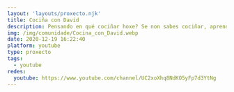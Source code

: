 ```yaml
---
layout: 'layouts/proxecto.njk'
title: Cociña con David
description: Pensando en qué cociñar hoxe? Se non sabes cociñar, aprenderás a preparar tanto receitas clásicas como novedosas, e se sabes cociñar, malo será que non che poida dar algunha nova idea para probar. A desfrutar da cociña! :)
img: /img/comunidade/Cocina_con_David.webp
date: 2020-12-19 16:22:40
platform: youtube
type: proxecto
tags:
  - youtube
redes:
  youtube: https://www.youtube.com/channel/UC2xoXhq8NdKO5yFp7d3YtNg
---
```

